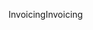 <span data-ttu-id="65c25-101">Invoicing</span><span class="sxs-lookup"><span data-stu-id="65c25-101">Invoicing</span></span>
